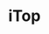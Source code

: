 ---
draft: false
title: iTop
content:
  id: itop
  name: iTop
  website: https://www.combodo.com/?lang=en
  short_description: iTop adapts to the needs of digital businesses to manage multiple customers, contracts and SLAs
---